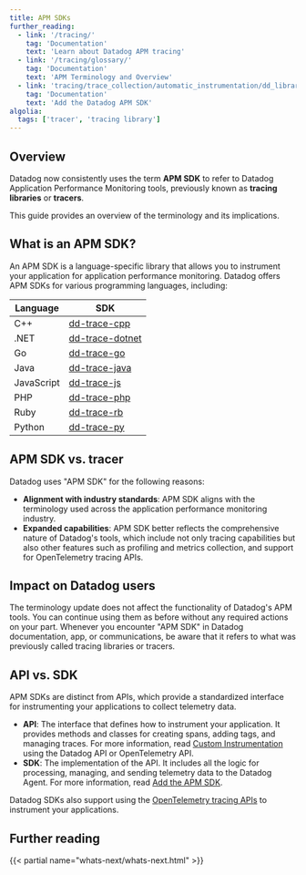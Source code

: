 ```yaml
---
title: APM SDKs
further_reading:
  - link: '/tracing/'
    tag: 'Documentation'
    text: 'Learn about Datadog APM tracing'
  - link: '/tracing/glossary/'
    tag: 'Documentation'
    text: 'APM Terminology and Overview'
  - link: 'tracing/trace_collection/automatic_instrumentation/dd_libraries/'
    tag: 'Documentation'
    text: 'Add the Datadog APM SDK'
algolia:
  tags: ['tracer', 'tracing library']
---
```


## Overview

Datadog now consistently uses the term **APM SDK** to refer to Datadog Application Performance Monitoring tools, previously known as **tracing libraries** or **tracers**.

This guide provides an overview of the terminology and its implications.

## What is an APM SDK?

An APM SDK is a language-specific library that allows you to instrument your application for application performance monitoring. Datadog offers APM SDKs for various programming languages, including:

| Language   | SDK                  |
|------------|----------------------|
| C++        | [dd-trace-cpp][1]    |
| .NET       | [dd-trace-dotnet][2] |
| Go         | [dd-trace-go][3]     |
| Java       | [dd-trace-java][4]   |
| JavaScript | [dd-trace-js][5]     |
| PHP        | [dd-trace-php][6]    |
| Ruby       | [dd-trace-rb][7]     |
| Python     | [dd-trace-py][8]     |



## APM SDK vs. tracer

Datadog uses "APM SDK" for the following reasons:

- **Alignment with industry standards**: APM SDK aligns with the terminology used across the application performance monitoring industry.
- **Expanded capabilities**: APM SDK better reflects the comprehensive nature of Datadog's tools, which include not only tracing capabilities but also other features such as profiling and metrics collection, and support for OpenTelemetry tracing APIs.

## Impact on Datadog users

The terminology update does not affect the functionality of Datadog's APM tools. You can continue using them as before without any required actions on your part. Whenever you encounter "APM SDK" in Datadog documentation, app, or communications, be aware that it refers to what was previously called tracing libraries or tracers.

## API vs. SDK

APM SDKs are distinct from APIs, which provide a standardized interface for instrumenting your applications to collect telemetry data.

- **API**: The interface that defines how to instrument your application. It provides methods and classes for creating spans, adding tags, and managing traces. For more information, read [Custom Instrumentation][9] using the Datadog API or OpenTelemetry API.
- **SDK**: The implementation of the API. It includes all the logic for processing, managing, and sending telemetry data to the Datadog Agent. For more information, read [Add the APM SDK][10].

<div class="alert alert-info">Datadog SDKs also support using the <a href="/opentelemetry/interoperability/instrumentation_libraries">OpenTelemetry tracing APIs</a> to instrument your applications.</div>

## Further reading

{{< partial name="whats-next/whats-next.html" >}}

[1]: https://github.com/DataDog/dd-trace-cpp
[2]: https://github.com/DataDog/dd-trace-dotnet
[3]: https://github.com/DataDog/dd-trace-go
[4]: https://github.com/DataDog/dd-trace-java
[5]: https://github.com/DataDog/dd-trace-js
[6]: https://github.com/DataDog/dd-trace-php
[7]: https://github.com/DataDog/dd-trace-rb
[8]: https://github.com/DataDog/dd-trace-py
[9]: /tracing/trace_collection/automatic_instrumentation/dd_libraries/
[10]: /tracing/trace_collection/custom_instrumentation/
